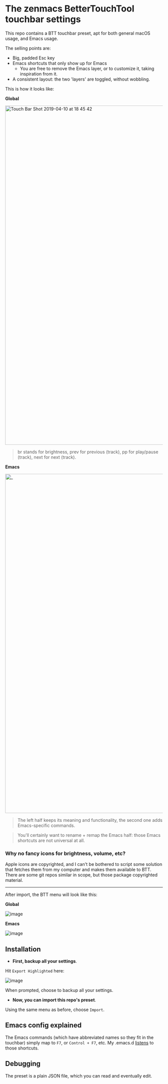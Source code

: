 # The zenmacs BetterTouchTool touchbar settings

This repo contains a BTT touchbar preset, apt for both general macOS usage, and Emacs usage.

The selling points are:

* Big, padded Esc key
* Emacs shortcuts that only show up for Emacs
  * You are free to remove the Emacs layer, or to customize it, taking inspiration from it.
* A consistent layout: the two 'layers' are toggled, without wobbling.

This is how it looks like:

**Global**

<img width="1085" alt="Touch Bar Shot 2019-04-10 at 18 45 42" src="https://user-images.githubusercontent.com/1162994/55897510-f09a4000-5bc0-11e9-82de-d49932f3c269.png">

> br stands for brightness, prev for previous (track), pp for play/pause (track), next for next (track).

**Emacs**

<img width="1085" alt="_" src="https://user-images.githubusercontent.com/1162994/55897295-897c8b80-5bc0-11e9-9c2a-5ac2c2bc6d2e.png">

> The left half keeps its meaning and functionality, the second one adds Emacs-specific commands.

> You'll certainly want to rename + remap the Emacs half: those Emacs shortcuts are not universal at all.

### Why no fancy icons for brightness, volume, etc?

Apple icons are copyrighted, and I can't be bothered to script some solution that fetches them from my computer and makes them available to BTT. There are some git repos similar in scope, but those package copyrighted material.

---

After import, the BTT menu will look like this:

**Global**

![image](https://user-images.githubusercontent.com/1162994/55897533-fe4fc580-5bc0-11e9-97bb-40359d82b65f.png)

**Emacs**

![image](https://user-images.githubusercontent.com/1162994/55897016-ffccbe00-5bbf-11e9-83b1-3a66e86b8305.png)

## Installation

* **First, backup all your settings**.

Hit `Export Highlighted` here:

![image](https://user-images.githubusercontent.com/1162994/55897701-4a9b0580-5bc1-11e9-8c69-e073924437a3.png)

When prompted, choose to backup all your settings.

* **Now, you can import this repo's preset**.

Using the same menu as before, choose `Import`.

## Emacs config explained

The Emacs commands (which have abbreviated names so they fit in the touchbar) simply map to `F7`, or `Control + F7`, etc. My .emacs.d [listens](https://github.com/zenmacs/.emacs.d/blob/master/lib/non-submodules/vemv.shortcuts.global.el) to those shortcuts.

## Debugging

The preset is a plain JSON file, which you can read and eventually edit.
